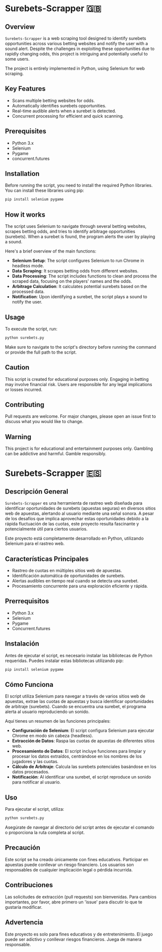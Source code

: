 
# Surebets-Scrapper 🇬🇧

## Overview

`Surebets-Scrapper` is a web scraping tool designed to identify surebets opportunities across various betting websites and notify the user with a sound alert. Despite the challenges in exploiting these opportunities due to rapidly changing odds, this project is intriguing and potentially useful to some users.

The project is entirely implemented in Python, using Selenium for web scraping.

## Key Features

- Scans multiple betting websites for odds.
- Automatically identifies surebets opportunities.
- Real-time audible alerts when a surebet is detected.
- Concurrent processing for efficient and quick scanning.

## Prerequisites

- Python 3.x
- Selenium
- Pygame
- concurrent.futures

## Installation

Before running the script, you need to install the required Python libraries. You can install these libraries using pip:

```bash
pip install selenium pygame
```

## How it works

The script uses Selenium to navigate through several betting websites, scrapes betting odds, and tries to identify arbitrage opportunities (surebets). When a surebet is found, the program alerts the user by playing a sound.

Here's a brief overview of the main functions:

- **Selenium Setup**: The script configures Selenium to run Chrome in headless mode.
- **Data Scraping**: It scrapes betting odds from different websites.
- **Data Processing**: The script includes functions to clean and process the scraped data, focusing on the players' names and the odds.
- **Arbitrage Calculation**: It calculates potential surebets based on the processed data.
- **Notification**: Upon identifying a surebet, the script plays a sound to notify the user.

## Usage

To execute the script, run:

```python
python surebets.py
```

Make sure to navigate to the script's directory before running the command or provide the full path to the script.

## Caution

This script is created for educational purposes only. Engaging in betting may involve financial risk. Users are responsible for any legal implications or losses incurred.

## Contributing

Pull requests are welcome. For major changes, please open an issue first to discuss what you would like to change.

## Warning

This project is for educational and entertainment purposes only. Gambling can be addictive and harmful. Gamble responsibly.


# Surebets-Scrapper 🇪🇸

## Descripción General

`Surebets-Scrapper` es una herramienta de rastreo web diseñada para identificar oportunidades de surebets (apuestas seguras) en diversos sitios web de apuestas, alertando al usuario mediante una señal sonora. A pesar de los desafíos que implica aprovechar estas oportunidades debido a la rápida fluctuación de las cuotas, este proyecto resulta fascinante y potencialmente útil para ciertos usuarios.

Este proyecto está completamente desarrollado en Python, utilizando Selenium para el rastreo web.

## Características Principales

- Rastreo de cuotas en múltiples sitios web de apuestas.
- Identificación automática de oportunidades de surebets.
- Alertas audibles en tiempo real cuando se detecta una surebet.
- Procesamiento concurrente para una exploración eficiente y rápida.

## Prerrequisitos

- Python 3.x
- Selenium
- Pygame
- Concurrent.futures

## Instalación

Antes de ejecutar el script, es necesario instalar las bibliotecas de Python requeridas. Puedes instalar estas bibliotecas utilizando pip:

```bash
pip install selenium pygame
```

## Cómo Funciona

El script utiliza Selenium para navegar a través de varios sitios web de apuestas, extrae las cuotas de apuestas y busca identificar oportunidades de arbitraje (surebets). Cuando se encuentra una surebet, el programa alerta al usuario reproduciendo un sonido.

Aquí tienes un resumen de las funciones principales:

- **Configuración de Selenium**: El script configura Selenium para ejecutar Chrome en modo sin cabeza (headless).
- **Extracción de Datos**: Raspa las cuotas de apuestas de diferentes sitios web.
- **Procesamiento de Datos**: El script incluye funciones para limpiar y procesar los datos extraídos, centrándose en los nombres de los jugadores y las cuotas.
- **Cálculo de Arbitraje**: Calcula las surebets potenciales basándose en los datos procesados.
- **Notificación**: Al identificar una surebet, el script reproduce un sonido para notificar al usuario.

## Uso

Para ejecutar el script, utiliza:

```python
python surebets.py
```

Asegúrate de navegar al directorio del script antes de ejecutar el comando o proporciona la ruta completa al script.

## Precaución

Este script se ha creado únicamente con fines educativos. Participar en apuestas puede conllevar un riesgo financiero. Los usuarios son responsables de cualquier implicación legal o pérdida incurrida.

## Contribuciones

Las solicitudes de extracción (pull requests) son bienvenidas. Para cambios importantes, por favor, abre primero un 'issue' para discutir lo que te gustaría modificar.

## Advertencia

Este proyecto es solo para fines educativos y de entretenimiento. El juego puede ser adictivo y conllevar riesgos financieros. Juega de manera responsable.
